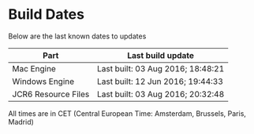 # Build Dates

Below are the last known dates to updates

Part | Last build update
-----|-----
Mac Engine | Last built: 03 Aug 2016; 18:48:21
Windows Engine | Last built: 12 Jun 2016; 19:44:33
JCR6 Resource Files | Last built: 03 Aug 2016; 20:32:48
All times are in CET (Central European Time: Amsterdam, Brussels, Paris, Madrid)



